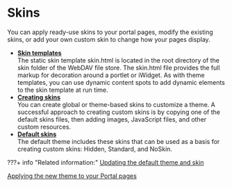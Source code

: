 # Skins

You can apply ready-use skins to your portal pages, modify the existing skins, or add your own custom skin to change how your pages display.

-   **[Skin templates](themeopt_cust_skintemp.md)**  
The static skin template skin.html is located in the root directory of the skin folder of the WebDAV file store. The skin.html file provides the full markup for decoration around a portlet or iWidget. As with theme templates, you can use dynamic content spots to add dynamic elements to the skin template at run time.
-   **[Creating skins](../skins/creating_skin/index.md)**  
You can create global or theme-based skins to customize a theme. A successful approach to creating custom skins is by copying one of the default skins files, then adding images, JavaScript files, and other custom resources.
-   **[Default skins](themeopt_cust_skindefault.md)**  
The default theme includes these skins that can be used as a basis for creating custom skins: Hidden, Standard, and NoSkin.


???+ info "Related information:"
[Updating the default theme and skin](../../../../deployment/manage/migrate/next_steps/post_mig_activities/theme_task/mig_upgrade_default_themes_skin.md)

[Applying the new theme to your Portal pages](../../../../deployment/manage/migrate/next_steps/post_mig_activities/theme_task/mig_post_apply_theme.md)

